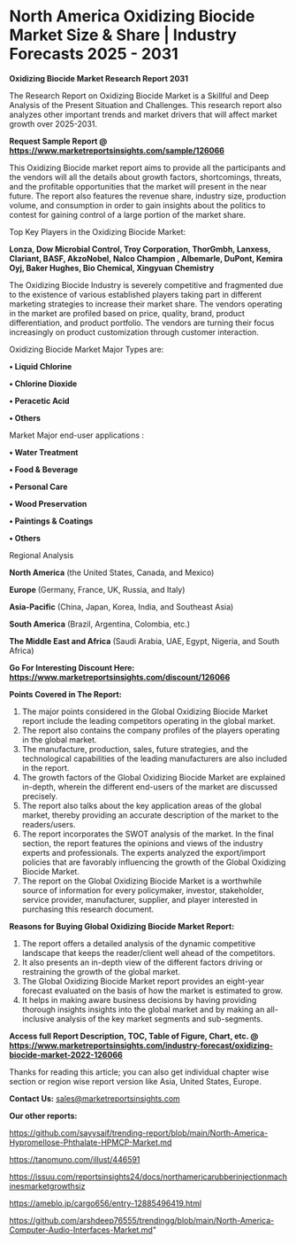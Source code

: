 # North America Oxidizing Biocide Market Size & Share | Industry Forecasts 2025 - 2031

<strong>Oxidizing Biocide Market Research Report 2031</strong>

The Research Report on Oxidizing Biocide Market is a Skillful and Deep Analysis of the Present Situation and Challenges. This research report also analyzes other important trends and market drivers that will affect market growth over 2025-2031.

<strong>Request Sample Report @ <a href=https://www.marketreportsinsights.com/sample/126066>https://www.marketreportsinsights.com/sample/126066</a></strong>

This Oxidizing Biocide market report aims to provide all the participants and the vendors will all the details about growth factors, shortcomings, threats, and the profitable opportunities that the market will present in the near future. The report also features the revenue share, industry size, production volume, and consumption in order to gain insights about the politics to contest for gaining control of a large portion of the market share.

Top Key Players in the Oxidizing Biocide Market:

<strong>Lonza, Dow Microbial Control, Troy Corporation, ThorGmbh, Lanxess, Clariant, BASF, AkzoNobel, Nalco Champion , Albemarle, DuPont, Kemira Oyj, Baker Hughes, Bio Chemical, Xingyuan Chemistry</strong>

The Oxidizing Biocide Industry is severely competitive and fragmented due to the existence of various established players taking part in different marketing strategies to increase their market share. The vendors operating in the market are profiled based on price, quality, brand, product differentiation, and product portfolio. The vendors are turning their focus increasingly on product customization through customer interaction.

Oxidizing Biocide Market Major Types are:

<strong>• Liquid Chlorine

• Chlorine Dioxide

• Peracetic Acid

• Others</strong>

Market Major end-user applications :

<strong>• Water Treatment

• Food & Beverage

• Personal Care

• Wood Preservation

• Paintings & Coatings

• Others</strong>

Regional Analysis

</u><strong><b>North America</b></strong> (the United States, Canada, and Mexico)

<strong><b>Europe </b></strong>(Germany, France, UK, Russia, and Italy)

<strong><b>Asia-Pacific</b></strong> (China, Japan, Korea, India, and Southeast Asia)

<strong><b>South America</b></strong> (Brazil, Argentina, Colombia, etc.)

<strong><b>The Middle East and Africa</b></strong> (Saudi Arabia, UAE, Egypt, Nigeria, and South Africa)

<strong>Go For Interesting Discount Here: <a href=https://www.marketreportsinsights.com/discount/126066>https://www.marketreportsinsights.com/discount/126066</a></strong>

<strong>Points Covered in The Report:</strong>
<ol>
  <li>The major points considered in the Global Oxidizing Biocide Market report include the leading competitors operating in the global market.</li>
  <li>The report also contains the company profiles of the players operating in the global market.</li>
  <li>The manufacture, production, sales, future strategies, and the technological capabilities of the leading manufacturers are also included in the report.</li>
  <li>The growth factors of the Global Oxidizing Biocide Market are explained in-depth, wherein the different end-users of the market are discussed precisely.</li>
  <li>The report also talks about the key application areas of the global market, thereby providing an accurate description of the market to the readers/users.</li>
  <li>The report incorporates the SWOT analysis of the market. In the final section, the report features the opinions and views of the industry experts and professionals. The experts analyzed the export/import policies that are favorably influencing the growth of the Global Oxidizing Biocide Market.</li>
  <li>The report on the Global Oxidizing Biocide Market is a worthwhile source of information for every policymaker, investor, stakeholder, service provider, manufacturer, supplier, and player interested in purchasing this research document.</li>
</ol>
<strong>Reasons for Buying Global Oxidizing Biocide Market Report:</strong>

<ol>
  <li>The report offers a detailed analysis of the dynamic competitive landscape that keeps the reader/client well ahead of the competitors.</li>
  <li>It also presents an in-depth view of the different factors driving or restraining the growth of the global market.</li>
  <li>The Global Oxidizing Biocide Market report provides an eight-year forecast evaluated on the basis of how the market is estimated to grow.</li>
  <li>It helps in making aware business decisions by having providing thorough insights insights into the global market and by making an all-inclusive analysis of the key market segments and sub-segments.</li>
</ol>
<strong>Access full Report Description, TOC, Table of Figure, Chart, etc. @ <a href=https://www.marketreportsinsights.com/industry-forecast/oxidizing-biocide-market-2022-126066>https://www.marketreportsinsights.com/industry-forecast/oxidizing-biocide-market-2022-126066</a></strong>


Thanks for reading this article; you can also get individual chapter wise section or region wise report version like Asia, United States, Europe.

<strong>Contact Us:</strong>
sales@marketreportsinsights.com

<strong>Our other reports:</strong>

<a href=https://github.com/sayysaif/trending-report/blob/main/North-America-Hypromellose-Phthalate-HPMCP-Market.md>https://github.com/sayysaif/trending-report/blob/main/North-America-Hypromellose-Phthalate-HPMCP-Market.md</a>

<a href=https://tanomuno.com/illust/446591>https://tanomuno.com/illust/446591</a>

<a href=https://issuu.com/reportsinsights24/docs/northamericarubberinjectionmachinesmarketgrowthsiz>https://issuu.com/reportsinsights24/docs/northamericarubberinjectionmachinesmarketgrowthsiz</a>

<a href=https://ameblo.jp/cargo656/entry-12885496419.html>https://ameblo.jp/cargo656/entry-12885496419.html</a>

<a href=https://github.com/arshdeep76555/trendingg/blob/main/North-America-Computer-Audio-Interfaces-Market.md>https://github.com/arshdeep76555/trendingg/blob/main/North-America-Computer-Audio-Interfaces-Market.md</a>"
